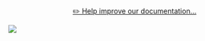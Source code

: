 <div align="center">

[✏️ Help improve our documentation...](https://github.com/pirate/ArchiveBox/issues/new?assignees=&labels=&template=documentation_change.md&title=)

</div>

![](https://i.imgur.com/8y6hvZa.png)